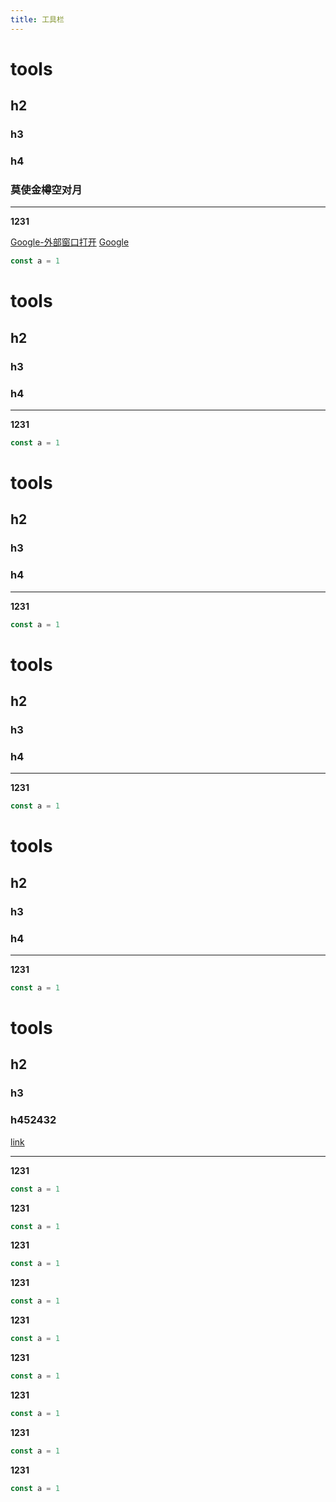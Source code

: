 ```yaml
---
title: 工具栏
---
```


# tools

## h2

### h3

### h4

### 莫使金樽空对月

----

**1231**

[Google-外部窗口打开](http://www.google.com/___newtab___)
[Google](http://www.google.com/)

```javascript
const a = 1
```


# tools

## h2

### h3

### h4

----

**1231**

```javascript
const a = 1
```

# tools

## h2

### h3

### h4

----

**1231**

```javascript
const a = 1
```

# tools

## h2

### h3

### h4

----

**1231**

```javascript
const a = 1
```

# tools

## h2

### h3

### h4

----

**1231**

```javascript
const a = 1
```

# tools

## h2

### h3

### h452432

[link](#h452432)

----

**1231**

```javascript
const a = 1
```

**1231**

```javascript
const a = 1
```
**1231**

```javascript
const a = 1
```
**1231**

```javascript
const a = 1
```
**1231**

```javascript
const a = 1
```
**1231**

```javascript
const a = 1
```
**1231**

```javascript
const a = 1
```
**1231**

```javascript
const a = 1
```
**1231**

```javascript
const a = 1
```
